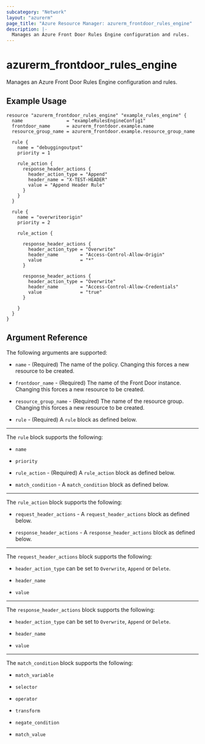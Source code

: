 ```yaml
---
subcategory: "Network"
layout: "azurerm"
page_title: "Azure Resource Manager: azurerm_frontdoor_rules_engine"
description: |-
  Manages an Azure Front Door Rules Engine configuration and rules.
---
```


# azurerm_frontdoor_rules_engine

Manages an Azure Front Door Rules Engine configuration and rules.

## Example Usage

```hcl
resource "azurerm_frontdoor_rules_engine" "example_rules_engine" {
  name                = "exampleRulesEngineConfig1"
  frontdoor_name      = azurerm_frontdoor.example.name
  resource_group_name = azurerm_frontdoor.example.resource_group_name

  rule {
    name = "debuggingoutput"
    priority = 1

    rule_action {
      response_header_actions {
        header_action_type = "Append"
        header_name = "X-TEST-HEADER"
        value = "Append Header Rule"
      }
    }
  }

  rule {
    name = "overwriteorigin"
    priority = 2

    rule_action {

      response_header_actions {
        header_action_type = "Overwrite"
        header_name        = "Access-Control-Allow-Origin"
        value              = "*"
      }

      response_header_actions {
        header_action_type = "Overwrite"
        header_name        = "Access-Control-Allow-Credentials"
        value              = "true"
      }

    }
  }
}
```

## Argument Reference

The following arguments are supported:

* `name` - (Required) The name of the policy. Changing this forces a new resource to be created.

* `frontdoor_name` - (Required) The name of the Front Door instance. Changing this forces a new resource to be created.

* `resource_group_name` - (Required) The name of the resource group. Changing this forces a new resource to be created.

* `rule` - (Required) A `rule` block as defined below.

---

The `rule` block supports the following:

* `name`

* `priority`

* `rule_action` - (Required) A `rule_action` block as defined below.

* `match_condition` - A `match_condition` block as defined below.

---

The `rule_action` block supports the following:

* `request_header_actions` - A `request_header_actions` block as defined below.

* `response_header_actions` - A `response_header_actions` block as defined below.

---

The `request_header_actions` block supports the following:

* `header_action_type` can be set to `Overwrite`, `Append` or `Delete`.

* `header_name`

* `value`

---

The `response_header_actions` block supports the following:

* `header_action_type` can be set to `Overwrite`, `Append` or `Delete`.

* `header_name`

* `value`

---

The `match_condition` block supports the following:

* `match_variable`

* `selector`

* `operator`

* `transform`

* `negate_condition`

* `match_value`